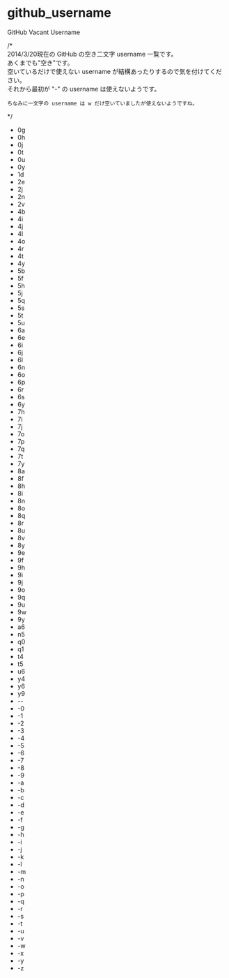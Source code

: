 github_username
===============

GitHub Vacant Username


/*   
    2014/3/20現在の GitHub の空き二文字 username 一覧です。  
    あくまでも"空き"です。  
    空いているだけで使えない username が結構あったりするので気を付けてください。  
    それから最初が "-" の username は使えないようです。  
    
    ちなみに一文字の username は w だけ空いていましたが使えないようですね。  
*/


* 0g
* 0h
* 0j
* 0t
* 0u
* 0y
* 1d
* 2e
* 2j
* 2n
* 2v
* 4b
* 4i
* 4j
* 4l
* 4o
* 4r
* 4t
* 4y
* 5b
* 5f
* 5h
* 5j
* 5q
* 5s
* 5t
* 5u
* 6a
* 6e
* 6i
* 6j
* 6l
* 6n
* 6o
* 6p
* 6r
* 6s
* 6y
* 7h
* 7i
* 7j
* 7o
* 7p
* 7q
* 7t
* 7y
* 8a
* 8f
* 8h
* 8i
* 8n
* 8o
* 8q
* 8r
* 8u
* 8v
* 8y
* 9e
* 9f
* 9h
* 9i
* 9j
* 9o
* 9q
* 9u
* 9w
* 9y
* a6
* n5
* q0
* q1
* t4
* t5
* u6
* y4
* y6
* y9
* \-\-
* -0
* -1
* -2
* -3
* -4
* -5
* -6
* -7
* -8
* -9
* -a
* -b
* -c
* -d
* -e
* -f
* -g
* -h
* -i
* -j
* -k
* -l
* -m
* -n
* -o
* -p
* -q
* -r
* -s
* -t
* -u
* -v
* -w
* -x
* -y
* -z
